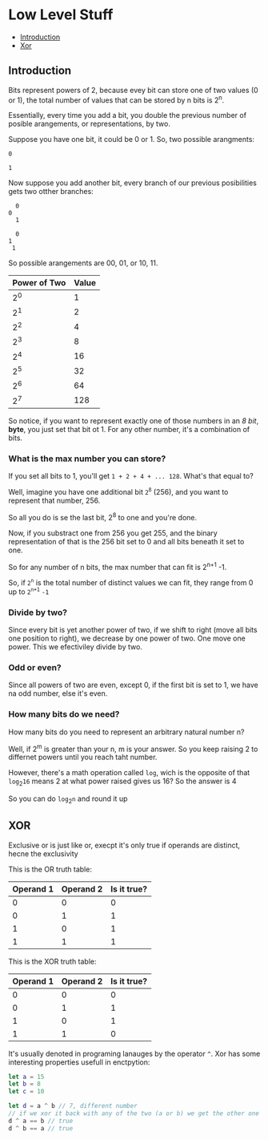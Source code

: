 # Low Level Stuff

* [Introduction](#intro)
* [Xor](#xor)


<h2 id="intro">Introduction</h2>

Bits represent powers of 2, because evey bit can store one of two values (0 or 1), the total number of values that can be stored by n bits is  2<sup>n</sup>.

Essentially, every time you add a bit, you double the previous number of posible arangements, or representations, by two.

Suppose you have one bit, it could be 0 or 1. So, two possible arangments:

```
0

1
```
 Now suppose you add another bit, every branch of our previous posibilities gets two otther branches:
  
```
  0
0 
  1
  
  0
1
 1
```
So possible arangements are 00, 01, or 10, 11.

| Power of Two| Value         |
| ------------ | --- |
| 2<sup>0</sup>|1 |
| 2<sup>1</sup>|2 |
| 2<sup>2</sup>|4 |
| 2<sup>3</sup>|8 |
| 2<sup>4</sup>|16 |
| 2<sup>5</sup>|32 |
| 2<sup>6</sup>|64 |
| 2<sup>7</sup>|128 |



So notice, if you want to represent exactly one of those numbers in an *8 bit*, **byte**, you just set that bit ot 1. For any other number, it's a combination of bits.

### What is the max number you can store?

If you set all bits to 1, you'll get `1 + 2 + 4 + ... 128`. What's that equal to?

Well, imagine you have one additional bit `2`<sup>`8`</sup> (256), and you want to represent that number, 256.

So all you do is se the last bit, 2<sup>8</sup> to one and you're done.

Now, if you substract one from 256 you get 255, and the binary representation of that is the 256 bit set to 0 and all bits beneath it set to one.

So for any number of n bits, the max number that can fit is 2<sup>n+1</sup> -1.

So, if  `2`<sup>`n`</sup> is the total number of distinct values we can fit, they range from 0 up to `2`<sup>`n+1`</sup> `-1`


### Divide by two?

Since every bit is yet another power of two, if we shift to right (move all bits one position to right), we decrease by one power of two. One move one power.
This we efectiviley divide by two.


### Odd or even?

Since all powers of two are even, except 0, if the first bit is set to 1, we have na odd number, else it's even.


### How many bits do we need?

How many bits do you need to represent an arbitrary natural number n?

Well, if 2<sup>m</sup> is greater than your n, m is your answer. So you keep raising 2 to differnet powers until you reach taht number.

However, there's a math operation called `log`, wich is the opposite of that `log`<sub>2</sub>`16` means 2 at what power raised gives us 16? So the answer is 4

So you can do `log`<sub>2</sub>`n` and round it up

<h2 id="xor">XOR</h2>

Exclusive or is just like or, execpt it's only true if operands are distinct, hecne the exclusivity


This is the OR truth table:

| Operand 1| Operand 2 | Is it true?|
| ------------ | --- |------|
| 0|0 |0 |
| 0|1 |1 |
| 1|0 |1 |
| 1|1 |1 |


This is the XOR truth table:

| Operand 1| Operand 2 | Is it true?|
| ------------ | --- |------|
| 0|0 |0 |
| 0|1 |1 |
| 1|0 |1 |
| 1|1 |0 |

 It's usually denoted in programing lanauges by the operator `^`. Xor has some interesting properties usefull in enctpytion:
 
 ```swift
let a = 15
let b = 8
let c = 10

let d = a ^ b // 7, different number
// if we xor it back with any of the two (a or b) we get the other one back:
d ^ a == b // true
d ^ b == a // true
 ```

